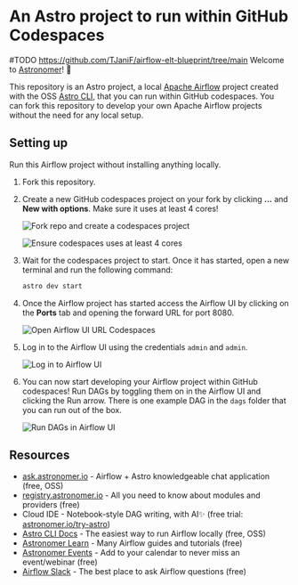 # An Astro project to run within GitHub Codespaces
#TODO https://github.com/TJaniF/airflow-elt-blueprint/tree/main
Welcome to [Astronomer](astronomer.io)! :rocket:

This repository is an Astro project, a local [Apache Airflow](https://airflow.apache.org/) project created with the OSS [Astro CLI](https://docs.astronomer.io/astro/cli/overview), that you can run within GitHub codespaces. You can fork this repository to develop your own Apache Airflow projects without the need for any local setup.

## Setting up

Run this Airflow project without installing anything locally.

1. Fork this repository.
2. Create a new GitHub codespaces project on your fork by clicking **...** and **New with options**. Make sure it uses at least 4 cores!

    ![Fork repo and create a codespaces project](src/fork_codespaces.png)

    ![Ensure codespaces uses at least 4 cores](src/ensure_4_cores.png)

3. Wait for the codespaces project to start. Once it has started, open a new terminal and run the following command:

    ```bash
    astro dev start
    ```

4. Once the Airflow project has started access the Airflow UI by clicking on the **Ports** tab and opening the forward URL for port 8080.

    ![Open Airflow UI URL Codespaces](src/open_ui.png)

5. Log in to the Airflow UI using the credentials `admin` and `admin`.

    ![Log in to Airflow UI](src/login.png)

6. You can now start developing your Airflow project within GitHub codespaces! Run DAGs by toggling them on in the Airflow UI and clicking the Run arrow. There is one example DAG in the `dags` folder that you can run out of the box.

    ![Run DAGs in Airflow UI](src/run_dags.png)


## Resources

- [ask.astronomer.io](ask.astronomer.io) - Airflow + Astro knowledgeable chat application (free, OSS)
- [registry.astronomer.io](registry.astronomer.io)  - All you need to know about modules and providers (free)
- Cloud IDE - Notebook-style DAG writing, with AI✨ (free trial: [astronomer.io/try-astro](https://www.astronomer.io/try-astro))
- [Astro CLI Docs](https://docs.astronomer.io/astro/cli/overview) - The easiest way to run Airflow locally (free, OSS)
- [Astronomer Learn](https://docs.astronomer.io/learn) - Many Airflow guides and tutorials (free)
- [Astronomer Events](https://astronomer.io/events) - Add to your calendar to never miss an event/webinar (free)
- [Airflow Slack](apache-airflow-slack.herokuapp.com) - The best place to ask Airflow questions (free)